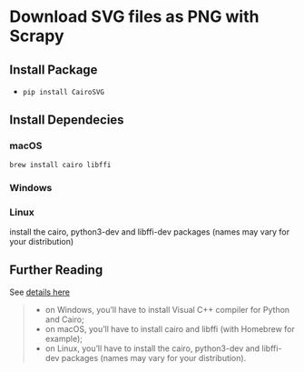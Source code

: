 # Download SVG files as PNG with Scrapy

## Install Package
- `pip install CairoSVG`

## Install Dependecies

### macOS
`brew install cairo libffi`

### Windows

### Linux

install the cairo, python3-dev and libffi-dev packages (names may vary for your distribution)

## Further Reading
See [details here](https://cairosvg.org/documentation/)
> - on Windows, you’ll have to install Visual C++ compiler for Python and Cairo;
> - on macOS, you’ll have to install cairo and libffi (with Homebrew for example);
> - on Linux, you’ll have to install the cairo, python3-dev and libffi-dev packages (names may vary for your 
distribution).
